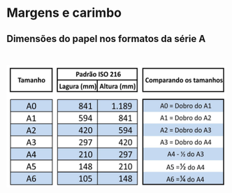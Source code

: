 # Margens e carimbo


## Dimensões do papel nos formatos da série A

<br>

![img](TAMANHOS-FORMATOS-DE-PAPEL-ISO-216.jpg)
